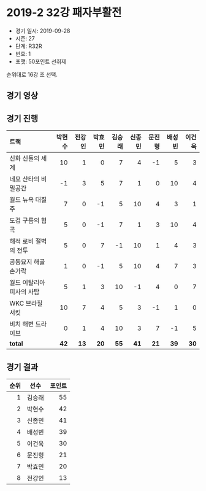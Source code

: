 # 2019-2 32강 패자부활전

- 경기 일시: 2019-09-28
- 시즌: 27
- 단계: R32R
- 번호: 1
- 포맷: 50포인트 선취제



순위대로 16강 조 선택.

## 경기 영상
## 경기 진행

| 트랙 | 박현수 | 전강인 | 박효민 | 김승래 | 신종민 | 문진형 | 배성빈 | 이건욱 |
|:---|---:|---:|---:|---:|---:|---:|---:|---:|
| 신화 신들의 세계 | 10 | 1 | 0 | 7 | 4 | -1 | 5 | 3 |
| 네모 산타의 비밀공간 | -1 | 3 | 5 | 7 | 1 | 0 | 10 | 4 |
| 월드 뉴욕 대질주 | 7 | 0 | -1 | 5 | 10 | 4 | 3 | 1 |
| 도검 구름의 협곡 | 5 | 0 | -1 | 7 | 1 | 3 | 10 | 4 |
| 해적 로비 절벽의 전투 | 5 | 0 | 7 | -1 | 10 | 1 | 4 | 3 |
| 공동묘지 해골 손가락 | 1 | 0 | -1 | 5 | 10 | 4 | 7 | 3 |
| 월드 이탈리아 피사의 사탑 | 5 | 1 | 3 | 10 | -1 | 4 | 0 | 7 |
| WKC 브라질 서킷 | 10 | 7 | 4 | 5 | 3 | -1 | 1 | 0 |
| 비치 해변 드라이브 | 0 | 1 | 4 | 10 | 3 | 7 | -1 | 5 |
| __total__ | __42__ | __13__ | __20__ | __55__ | __41__ | __21__ | __39__ | __30__ |




## 경기 결과

| 순위 | 선수 | 포인트 |
|---:|:---:|---:|
| 1 | 김승래 | 55 |
| 2 | 박현수 | 42 |
| 3 | 신종민 | 41 |
| 4 | 배성빈 | 39 |
| 5 | 이건욱 | 30 |
| 6 | 문진형 | 21 |
| 7 | 박효민 | 20 |
| 8 | 전강인 | 13 |

